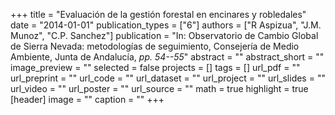 +++
title = "Evaluación de la gestión forestal en encinares y robledales"
date = "2014-01-01"
publication_types = ["6"]
authors = ["R Aspizua", "J.M. Munoz", "C.P. Sanchez"]
publication = "In: Observatorio de Cambio Global de Sierra Nevada: metodologías de seguimiento, Consejería de Medio Ambiente, Junta de Andalucía, _pp. 54--55_"
abstract = ""
abstract_short = ""
image_preview = ""
selected = false
projects = []
tags = []
url_pdf = ""
url_preprint = ""
url_code = ""
url_dataset = ""
url_project = ""
url_slides = ""
url_video = ""
url_poster = ""
url_source = ""
math = true
highlight = true
[header]
image = ""
caption = ""
+++
